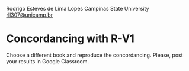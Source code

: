 Rodrigo Esteves de Lima Lopes
Campinas State University
rll307@unicamp.br


# Concordancing with R-V1

Choose a different book and reproduce the concordancing. Please, post your results in Google Classroom. 

